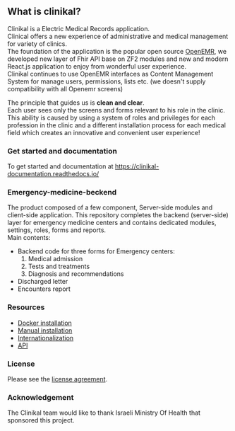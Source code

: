 ## What is clinikal?

Clinikal is a Electric Medical Records application.  
Clinical offers a new experience of administrative and medical management for variety of clinics.  
The foundation of the application is the popular open source [OpenEMR](https://github.com/openemr/openemr), we developed new layer of Fhir API base on ZF2 modules and new and modern React.js application to enjoy from wonderful user experience.  
Clinikal continues to use OpenEMR interfaces as Content Management System for manage users, permissions, lists etc. (we doesn't supply compatibility with all Openemr screens) 

The principle that guides us is **clean and clear**.  
Each user sees only the screens and forms relevant to his role in the clinic.   
This ability is caused by using a system of roles and privileges for each profession in the clinic and a different installation process for each medical field which creates an innovative and convenient user experience!

### Get started and documentation
To get started and documentation at https://clinikal-documentation.readthedocs.io/

### Emergency-medicine-beckend
The product composed of a few component, Server-side modules and client-side application. 
This repository completes the backend (server-side) layer for emergency medicine centers and contains dedicated modules, settings, roles, forms and reports.  
Main contents:  
* Backend code for three forms for Emergency centers:  
    1. Medical admission   
    2. Tests and treatments     
    3. Diagnosis and recommendations    
* Discharged letter   
* Encounters report   


### Resources
* [Docker installation](https://clinikal-documentation.readthedocs.io/en/latest/get_started/docker_installation/)  
* [Manual installation](https://clinikal-documentation.readthedocs.io/en/latest/get_started/openemr_modules/)  
* [Internationalization](https://clinikal-documentation.readthedocs.io/en/latest/get_started/internationalization/)
* [API](https://clinikal-documentation.readthedocs.io/en/latest/api/clinikal/)

### License
Please see the [license agreement](https://github.com/israeli-moh/clinikal-react/blob/develop/LICENSE).

### Acknowledgement
The Clinikal team would like to thank Israeli Ministry Of Health that sponsored this project.

